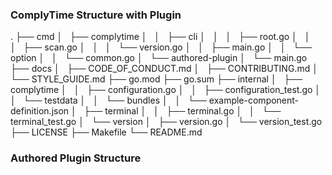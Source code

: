 
### ComplyTime Structure with Plugin
.
├── cmd
│   ├── complytime
│   │   ├── cli
│   │   │   ├── root.go
│   │   │   ├── scan.go
│   │   │   └── version.go
│   │   ├── main.go
│   │   └── option
│   │       └── common.go
│   └── authored-plugin
│       └── main.go
├── docs
│   ├── CODE_OF_CONDUCT.md
│   ├── CONTRIBUTING.md
│   └── STYLE_GUIDE.md
├── go.mod
├── go.sum
├── internal
│   ├── complytime
│   │   ├── configuration.go
│   │   ├── configuration_test.go
│   │   └── testdata
│   │       └── bundles
│   │           └── example-component-definition.json
│   ├── terminal
│   │   ├── terminal.go
│   │   └── terminal_test.go
│   └── version
│       ├── version.go
│       └── version_test.go
├── LICENSE
├── Makefile
└── README.md

### Authored Plugin Structure


